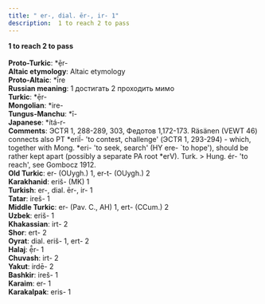 ```yaml
---
title: " er-, dial. ēr-, ir- 1"
description:  1 to reach 2 to pass
---
```

<p data-pagefind-weight="0.5">
<strong> 1 to reach 2 to pass</strong><br><br>
<strong>Proto-Turkic</strong>:  *ẹ̄r-<br>
<strong>Altaic etymology</strong>:  Altaic etymology<br>
<strong> Proto-Altaic</strong>:  *ī́re<br>
<strong>Russian meaning</strong>:  1 достигать 2 проходить мимо<br>
<strong>Turkic</strong>:  *ẹ̄r-<br>
<strong>Mongolian</strong>:  *ire-<br>
<strong>Tungus-Manchu</strong>:  *ī-<br>
<strong>Japanese</strong>:  *ítá-r-<br>
<strong>Comments</strong>:  ЭСТЯ 1, 288-289, 303, Федотов 1,172-173. Räsänen (VEWT 46) connects also PT *eriĺ- 'to contest, challenge' (ЭСТЯ 1, 293-294) - which, together with Mong. *eri- 'to seek, search' (HY ere- `to hope'), should be rather kept apart (possibly a separate PA root *erV). Turk. > Hung. ér- 'to reach', see Gombocz 1912.<br>
<strong>Old Turkic</strong>:  er- (OUygh.) 1, er-t- (OUygh.) 2<br>
<strong>Karakhanid</strong>:  eriš- (MK) 1<br>
<strong>Turkish</strong>:  er-, dial. ēr-, ir- 1<br>
<strong>Tatar</strong>:  ireš- 1<br>
<strong>Middle Turkic</strong>:  er- (Pav. C., AH) 1, ert- (CCum.) 2<br>
<strong>Uzbek</strong>:  eriš- 1<br>
<strong>Khakassian</strong>:  irt- 2<br>
<strong>Shor</strong>:  ert- 2<br>
<strong>Oyrat</strong>:  dial. eriš- 1, ert- 2<br>
<strong>Halaj</strong>:  ẹ̄̂r- 1<br>
<strong>Chuvash</strong>:  irt- 2<br>
<strong>Yakut</strong>:  irdē- 2<br>
<strong>Bashkir</strong>:  ireš- 1<br>
<strong>Karaim</strong>:  er- 1<br>
<strong>Karakalpak</strong>:  eris- 1<br>

</p>
